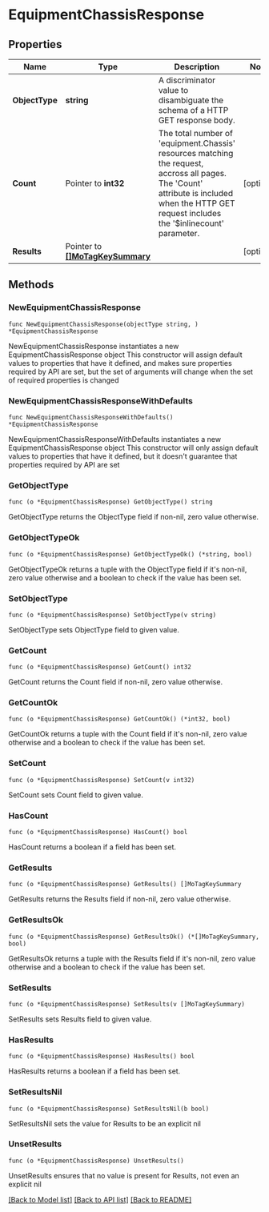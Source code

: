 # EquipmentChassisResponse

## Properties

Name | Type | Description | Notes
------------ | ------------- | ------------- | -------------
**ObjectType** | **string** | A discriminator value to disambiguate the schema of a HTTP GET response body. | 
**Count** | Pointer to **int32** | The total number of &#39;equipment.Chassis&#39; resources matching the request, accross all pages. The &#39;Count&#39; attribute is included when the HTTP GET request includes the &#39;$inlinecount&#39; parameter. | [optional] 
**Results** | Pointer to [**[]MoTagKeySummary**](mo.TagKeySummary.md) |  | [optional] 

## Methods

### NewEquipmentChassisResponse

`func NewEquipmentChassisResponse(objectType string, ) *EquipmentChassisResponse`

NewEquipmentChassisResponse instantiates a new EquipmentChassisResponse object
This constructor will assign default values to properties that have it defined,
and makes sure properties required by API are set, but the set of arguments
will change when the set of required properties is changed

### NewEquipmentChassisResponseWithDefaults

`func NewEquipmentChassisResponseWithDefaults() *EquipmentChassisResponse`

NewEquipmentChassisResponseWithDefaults instantiates a new EquipmentChassisResponse object
This constructor will only assign default values to properties that have it defined,
but it doesn't guarantee that properties required by API are set

### GetObjectType

`func (o *EquipmentChassisResponse) GetObjectType() string`

GetObjectType returns the ObjectType field if non-nil, zero value otherwise.

### GetObjectTypeOk

`func (o *EquipmentChassisResponse) GetObjectTypeOk() (*string, bool)`

GetObjectTypeOk returns a tuple with the ObjectType field if it's non-nil, zero value otherwise
and a boolean to check if the value has been set.

### SetObjectType

`func (o *EquipmentChassisResponse) SetObjectType(v string)`

SetObjectType sets ObjectType field to given value.


### GetCount

`func (o *EquipmentChassisResponse) GetCount() int32`

GetCount returns the Count field if non-nil, zero value otherwise.

### GetCountOk

`func (o *EquipmentChassisResponse) GetCountOk() (*int32, bool)`

GetCountOk returns a tuple with the Count field if it's non-nil, zero value otherwise
and a boolean to check if the value has been set.

### SetCount

`func (o *EquipmentChassisResponse) SetCount(v int32)`

SetCount sets Count field to given value.

### HasCount

`func (o *EquipmentChassisResponse) HasCount() bool`

HasCount returns a boolean if a field has been set.

### GetResults

`func (o *EquipmentChassisResponse) GetResults() []MoTagKeySummary`

GetResults returns the Results field if non-nil, zero value otherwise.

### GetResultsOk

`func (o *EquipmentChassisResponse) GetResultsOk() (*[]MoTagKeySummary, bool)`

GetResultsOk returns a tuple with the Results field if it's non-nil, zero value otherwise
and a boolean to check if the value has been set.

### SetResults

`func (o *EquipmentChassisResponse) SetResults(v []MoTagKeySummary)`

SetResults sets Results field to given value.

### HasResults

`func (o *EquipmentChassisResponse) HasResults() bool`

HasResults returns a boolean if a field has been set.

### SetResultsNil

`func (o *EquipmentChassisResponse) SetResultsNil(b bool)`

 SetResultsNil sets the value for Results to be an explicit nil

### UnsetResults
`func (o *EquipmentChassisResponse) UnsetResults()`

UnsetResults ensures that no value is present for Results, not even an explicit nil

[[Back to Model list]](../README.md#documentation-for-models) [[Back to API list]](../README.md#documentation-for-api-endpoints) [[Back to README]](../README.md)


